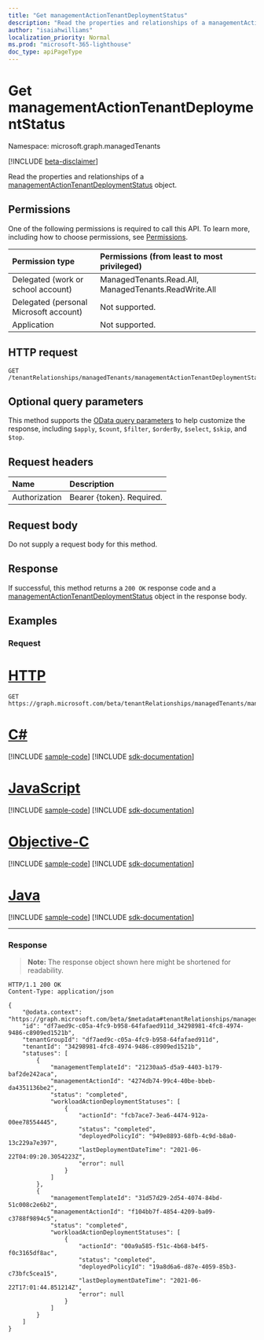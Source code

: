 ```yaml
---
title: "Get managementActionTenantDeploymentStatus"
description: "Read the properties and relationships of a managementActionTenantDeploymentStatus object."
author: "isaiahwilliams"
localization_priority: Normal
ms.prod: "microsoft-365-lighthouse"
doc_type: apiPageType
---
```


# Get managementActionTenantDeploymentStatus
Namespace: microsoft.graph.managedTenants

[!INCLUDE [beta-disclaimer](../../includes/beta-disclaimer.md)]

Read the properties and relationships of a [managementActionTenantDeploymentStatus](../resources/managedtenants-managementactiontenantdeploymentstatus.md) object.

## Permissions
One of the following permissions is required to call this API. To learn more, including how to choose permissions, see [Permissions](/graph/permissions-reference).

|Permission type|Permissions (from least to most privileged)|
|:---|:---|
|Delegated (work or school account)|ManagedTenants.Read.All, ManagedTenants.ReadWrite.All|
|Delegated (personal Microsoft account)|Not supported.|
|Application|Not supported.|

## HTTP request

<!-- {
  "blockType": "ignored"
}
-->
``` http
GET /tenantRelationships/managedTenants/managementActionTenantDeploymentStatuses/{managementActionTenantDeploymentStatusId}
```

## Optional query parameters
This method supports the [OData query parameters](/graph/query-parameters) to help customize the response, including `$apply`, `$count`, `$filter`, `$orderBy`, `$select`, `$skip`, and `$top`.

## Request headers
|Name|Description|
|:---|:---|
|Authorization|Bearer {token}. Required.|

## Request body
Do not supply a request body for this method.

## Response

If successful, this method returns a `200 OK` response code and a [managementActionTenantDeploymentStatus](../resources/managedtenants-managementactiontenantdeploymentstatus.md) object in the response body.

## Examples

### Request

# [HTTP](#tab/http)
<!-- {
  "blockType": "request",
  "name": "get_managementactiontenantdeploymentstatus"
}
-->
``` http
GET https://graph.microsoft.com/beta/tenantRelationships/managedTenants/managementActionTenantDeploymentStatuses/{managementActionTenantDeploymentStatusId}
```
# [C#](#tab/csharp)
[!INCLUDE [sample-code](../includes/snippets/csharp/get-managementactiontenantdeploymentstatus-csharp-snippets.md)]
[!INCLUDE [sdk-documentation](../includes/snippets/snippets-sdk-documentation-link.md)]

# [JavaScript](#tab/javascript)
[!INCLUDE [sample-code](../includes/snippets/javascript/get-managementactiontenantdeploymentstatus-javascript-snippets.md)]
[!INCLUDE [sdk-documentation](../includes/snippets/snippets-sdk-documentation-link.md)]

# [Objective-C](#tab/objc)
[!INCLUDE [sample-code](../includes/snippets/objc/get-managementactiontenantdeploymentstatus-objc-snippets.md)]
[!INCLUDE [sdk-documentation](../includes/snippets/snippets-sdk-documentation-link.md)]

# [Java](#tab/java)
[!INCLUDE [sample-code](../includes/snippets/java/get-managementactiontenantdeploymentstatus-java-snippets.md)]
[!INCLUDE [sdk-documentation](../includes/snippets/snippets-sdk-documentation-link.md)]

---


### Response
>**Note:** The response object shown here might be shortened for readability.
<!-- {
  "blockType": "response",
  "truncated": true,
  "@odata.type": "microsoft.graph.managedTenants.managementActionTenantDeploymentStatus"
}
-->
``` http
HTTP/1.1 200 OK
Content-Type: application/json

{
    "@odata.context": "https://graph.microsoft.com/beta/$metadata#tenantRelationships/managedTenants/managementActionTenantDeploymentStatuses/$entity",
    "id": "df7aed9c-c05a-4fc9-b958-64fafaed911d_34298981-4fc8-4974-9486-c8909ed1521b",
    "tenantGroupId": "df7aed9c-c05a-4fc9-b958-64fafaed911d",
    "tenantId": "34298981-4fc8-4974-9486-c8909ed1521b",
    "statuses": [
        {
            "managementTemplateId": "21230aa5-d5a9-4403-b179-baf2de242aca",
            "managementActionId": "4274db74-99c4-40be-bbeb-da4351136be2",
            "status": "completed",
            "workloadActionDeploymentStatuses": [
                {
                    "actionId": "fcb7ace7-3ea6-4474-912a-00ee78554445",
                    "status": "completed",
                    "deployedPolicyId": "949e8893-68fb-4c9d-b8a0-13c229a7e397",
                    "lastDeploymentDateTime": "2021-06-22T04:09:20.3054223Z",
                    "error": null
                }
            ]
        },
        {
            "managementTemplateId": "31d57d29-2d54-4074-84bd-51c008c2e6b2",
            "managementActionId": "f104bb7f-4854-4209-ba09-c3788f9894c5",
            "status": "completed",
            "workloadActionDeploymentStatuses": [
                {
                    "actionId": "00a9a585-f51c-4b68-b4f5-f0c3165df8ac",
                    "status": "completed",
                    "deployedPolicyId": "19a8d6a6-d87e-4059-85b3-c73bfc5cea15",
                    "lastDeploymentDateTime": "2021-06-22T17:01:44.851214Z",
                    "error": null
                }
            ]
        }
    ]
}
```
